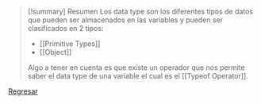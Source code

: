 >[!summary] Resumen
>Los data type son los diferentes tipos de datos que pueden ser almacenados en las variables y pueden ser clasificados en 2 tipos:
>- [[Primitive Types]]
>- [[Object]]
>
>Algo a tener en cuenta es que existe un operador que nos permite saber el data type de una variable el cual es el [[Typeof Operator]].

[Regresar](Javascript)